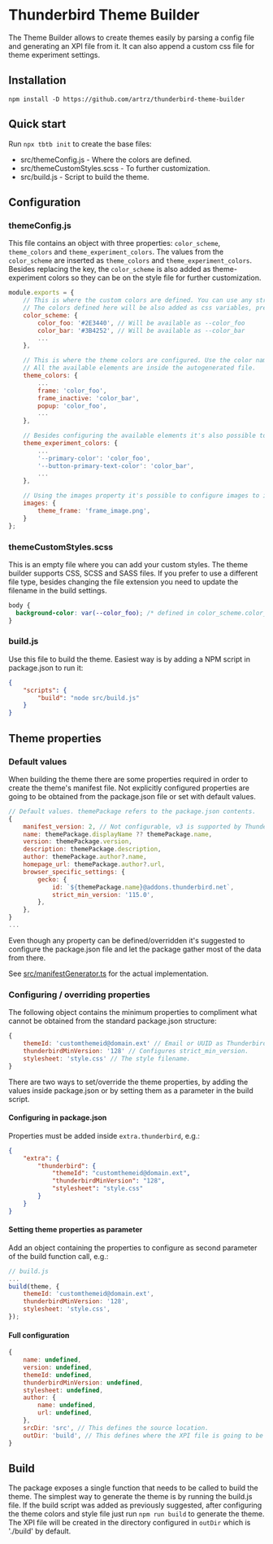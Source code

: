 # Thunderbird Theme Builder

The Theme Builder allows to create themes easily by parsing a config file and generating
an XPI file from it. It can also append a custom css file for theme experiment settings.

## Installation

`npm install -D https://github.com/artrz/thunderbird-theme-builder`

## Quick start

Run `npx tbtb init` to create the base files:

 - src/themeConfig.js - Where the colors are defined.
 - src/themeCustomStyles.scss - To further customization.
 - src/build.js - Script to build the theme.

## Configuration

### themeConfig.js

This file contains an object with three properties: `color_scheme`, `theme_colors` and `theme_experiment_colors`.
The values from the `color_scheme` are inserted as `theme_colors` and `theme_experiment_colors`. Besides replacing the key, the `color_scheme` is also added as
theme-experiment colors so they can be on the style file for further customization.

```js
module.exports = {
    // This is where the custom colors are defined. You can use any string as key name.
    // The colors defined here will be also added as css variables, prefixed with `--`.
    color_scheme: {
        color_foo: '#2E3440', // Will be available as --color_foo
        color_bar: '#3B4252', // Will be available as --color_bar
        ...
    },

    // This is where the theme colors are configured. Use the color names from the `color_scheme` property.
    // All the available elements are inside the autogenerated file.
    theme_colors: {
        ...
        frame: 'color_foo',
        frame_inactive: 'color_bar',
        popup: 'color_foo',
        ...
    },

    // Besides configuring the available elements it's also possible to override variables used in the application. This is where you can override the values. Find them using the `developer toolbox`.
    theme_experiment_colors: {
        ...
        '--primary-color': 'color_foo',
        '--button-primary-text-color': 'color_bar',
        ...
    },

    // Using the images property it's possible to configure images to include in the theme
    images: {
        theme_frame: 'frame_image.png',
    }
};
```

### themeCustomStyles.scss

This is an empty file where you can add your custom styles.
The theme builder supports CSS, SCSS and SASS files. If you prefer to use a different file type, besides changing the file extension
you need to update the filename in the build settings.

```css
body {
  background-color: var(--color_foo); /* defined in color_scheme.color_foo */
}
```

### build.js

Use this file to build the theme. Easiest way is by adding a NPM script in package.json to run it:

```json
{
    "scripts": {
        "build": "node src/build.js"
    }
}
```


## Theme properties

### Default values

When building the theme there are some properties required in order to create the theme's manifest file.
Not explicitly configured properties are going to be obtained from the package.json file or set with default values.

```js
// Default values. themePackage refers to the package.json contents.
{
    manifest_version: 2, // Not configurable, v3 is supported by Thunderbird 128+.
    name: themePackage.displayName ?? themePackage.name,
    version: themePackage.version,
    description: themePackage.description,
    author: themePackage.author?.name,
    homepage_url: themePackage.author?.url,
    browser_specific_settings: {
        gecko: {
            id: `${themePackage.name}@addons.thunderbird.net`,
            strict_min_version: '115.0',
        },
    },
}
...
```

Even though any property can be defined/overridden it's suggested to configure the package.json file
and let the package gather most of the data from there.

See [src/manifestGenerator.ts](src/manifestGenerator.ts) for the actual implementation.

### Configuring / overriding properties

The following object contains the minimum properties to compliment what cannot be obtained from the standard
package.json structure:

```js
{
    themeId: 'customthemeid@domain.ext' // Email or UUID as Thunderbird requirement.
    thunderbirdMinVersion: '128' // Configures strict_min_version.
    stylesheet: 'style.css' // The style filename.
}
```

There are two ways to set/override the theme properties, by adding the values inside package.json
or by setting them as a parameter in the build script.

#### Configuring in package.json

Properties must be added inside `extra.thunderbird`, e.g.:

```json
{
    "extra": {
        "thunderbird": {
            "themeId": "customthemeid@domain.ext",
            "thunderbirdMinVersion": "128",
            "stylesheet": "style.css"
        }
    }
}
```

#### Setting theme properties as parameter

Add an object containing the properties to configure as second parameter of the build function call, e.g.:

```js
// build.js
...
build(theme, {
    themeId: 'customthemeid@domain.ext',
    thunderbirdMinVersion: '128',
    stylesheet: 'style.css',
});
```

#### Full configuration

```js
{
    name: undefined,
    version: undefined,
    themeId: undefined,
    thunderbirdMinVersion: undefined,
    stylesheet: undefined,
    author: {
        name: undefined,
        url: undefined,
    },
    srcDir: 'src', // This defines the source location.
    outDir: 'build', // This defines where the XPI file is going to be placed.
}
```

## Build

The package exposes a single function that needs to be called to build the theme. The simplest way to
generate the theme is by running the build.js file. If the build script was added as previously suggested,
after configuring the theme colors and style file just run `npm run build` to generate the theme.
The XPI file will be created in the directory configured in `outDir` which is './build' by default.
